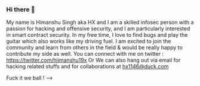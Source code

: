 ### Hi there 👋
My name is Himanshu Singh aka HX and I am a skilled infosec person with a passion for hacking and offensive security, and I am particularly interested in smart contract security.
In my free time, I love to find bugs and play the guitar which also works like my driving fuel.
I am excited to join the community and learn from others in the field & would be really happy to contribute my side as well. 
You can connect with me on twitter : https://twitter.com/hiimanshu19x
Or We can also hang out via email for hacking related stuffs and for collaborations at hx1146@duck.com

Fuck it we ball !
-->
